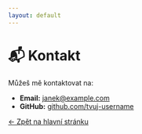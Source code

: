 ```yaml
---
layout: default
---
```


# 📬 Kontakt

Můžeš mě kontaktovat na:

- **Email:** janek@example.com
- **GitHub:** [github.com/tvuj-username](https://github.com/tvuj-username)

[← Zpět na hlavní stránku](index.md)
